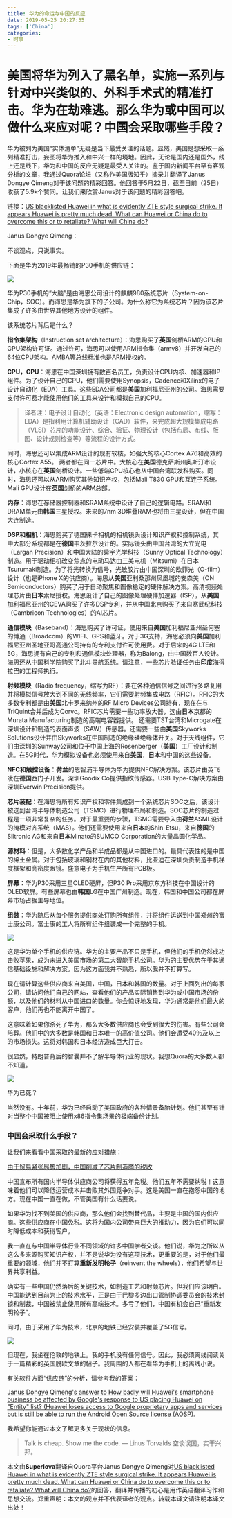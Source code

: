 ```yaml
---
title: 华为的命运与中国的反应
date: 2019-05-25 20:27:35
tags: ['China']
categories:
- 时事
---
```


# 美国将华为列入了黑名单，实施一系列与针对中兴类似的、外科手术式的精准打击。华为在劫难逃。那么华为或中国可以做什么来应对呢？中国会采取哪些手段？

华为被列为美国“实体清单”无疑是当下最受关注的话题。显然，美国是想采取一系列精准打击，妄图将华为推入和中兴一样的境地。因此，无论是国内还是国外，线上还是线下，华为和中国的反应无疑是最受人关注的。鉴于国内新闻平台罕有客观分析的文章，我通过Quora论坛（又称作美国版知乎）摘录并翻译了Janus Dongye Qimeng对于该问题的精彩回答。他回答于5月22日，截至目前（25日）收获了5.9k个赞同。让我们来欣赏Janus对于该问题的精彩回答吧。

链接：[US blacklisted Huawei in what is evidently ZTE style surgical strike. It appears Huawei is pretty much dead. What can Huawei or China do to overcome this or to retaliate? What will China do?](https://www.quora.com/US-blacklisted-Huawei-in-what-is-evidently-ZTE-style-surgical-strike-It-appears-Huawei-is-pretty-much-dead-What-can-Huawei-or-China-do-to-overcome-this-or-to-retaliate-What-will-China-do)

Janus Dongye Qimeng：

不谈观点，只说事实。

下面是华为2019年最畅销的P30手机的供应链：

![](华为的命运与中国的反应/芯片.png)

华为P30手机的“大脑”是由海思公司设计的麒麟980系统芯片（System-on-Chip，SOC）。而海思是华为旗下的子公司。为什么称它为系统芯片？因为该芯片集成了许多由世界其他地方设计的组件。

该系统芯片背后是什么？

**指令集架构**（Instruction set architecture）：海思购买了**英国**剑桥ARM的CPU和GPU架构许可证。通过许可，海思可以使用ARM指令集（armv8）并开发自己的64位CPU架构。AMBA等总线标准也是ARM授权的。

**CPU，GPU**：海思在中国深圳拥有数百名员工，负责设计CPU内核、加速器和IP组件。为了设计自己的CPU，他们需要使用Synopsis，Cadence和Xilinx的电子设计自动化（EDA）工具。这些EDA公司都是**美国**加利福尼亚州的公司。海思需要支付许可费才能使用他们的工具来设计和模拟自己的CPU。

> 译者注：电子设计自动化（英语：Electronic design automation，缩写：EDA）是指利用计算机辅助设计（CAD）软件，来完成超大规模集成电路（VLSI）芯片的功能设计、综合、验证、物理设计（包括布局、布线、版图、设计规则检查等）等流程的设计方式。

同时，海思还可以集成ARM设计的现有软核，如强大的核心Cortex A76和高效的核心Cortex A55。 两者都在同一芯片中。大核心在**美国**德克萨斯州奥斯汀市设计，小核心在**英国**剑桥设计。一些低端CPU核心也从中国台湾联发科购买。同时，海思还可以从ARM购买其他知识产权，包括Mali T830 GPU和互连子系统。Mali GPU设计在**英国**剑桥的ARM总部。

**内存**：海思在存储器控制器和SRAM系统中设计了自己的逻辑电路。SRAM和DRAM单元由**韩国**三星授权。未来的7nm 3D堆叠RAM也将由三星设计，但在中国大连制造。

**DSP和相机**：海思购买了德国徕卡相机的相机镜头设计知识产权和控制系统，其中大部分系统都是在**德国**韦茨拉尔设计的。实际镜头由中国台湾的大立光电（Largan Precision）和中国大陆的舜宇光学科技（Sunny Optical Technology）制造。用于驱动相机改变焦点的电动马达由三美电机（Mitsumi）在日本Tsurumaki制造。为了将光转换为信号，光敏胶片由中国深圳的欧菲光（O-film）设计（也是iPhone X的供应商）。海思从**美国**亚利桑那州凤凰城的安森美（ON Semiconductors）购买了用于自动聚焦和图像稳定的硬件解决方案。高清视频处理芯片由**日本**索尼授权。海思设计了自己的图像处理硬件加速器（ISP），从**美国**加利福尼亚州的CEVA购买了许多DSP专利，并从中国北京购买了来自寒武纪科技（Cambricon Technologies）的AI芯片。

**通信模块**（Baseband）：海思购买了许可证，使用来自**美国**加利福尼亚州圣何塞的博通（Broadcom）的WIFI、GPS和蓝牙。对于3G支持，海思必须向**美国**加利福尼亚州圣地亚哥高通公司持有的专利支付许可使用费。对于后来的4G LTE和5G，海思拥有自己的专利和通信模块处理器，称为Balong，由中国数百人设计。海思还从中国科学院购买了北斗导航系统。请注意，一些芯片验证任务由**印度**海得拉巴的工程师执行。

**射频模块**（Radio frequency，缩写为RF）：要在各种通信信号之间进行多路复用并将模拟信号放大到不同的无线频率，它们需要射频集成电路（RFIC）。RFIC的大多数专利都是由**美国**北卡罗来纳州的RF Micro Devices公司持有，现在在与TriQuint合并后成为Qorvo。RFIC芯片需要一些功率放大器，这由**日本**京都的Murata Manufacturing制造的高端电容器提供。 还需要TST台湾和Microgate在深圳设计和制造的表面声波（SAW）传感器。还需要一些由**美国**Skyworks Solutions设计并由Skyworks在中国制造的绝缘硅绝缘体开关。对于天线组件，它们由深圳的Sunway公司和位于中国上海的Rosenberger（**美国**）工厂设计和制造。在5G时代，华为模拟设备也必须使用来自**美国**，**日本**和中国的这些设备。

**NFC和触控设备**：**荷兰**的恩智浦半导体为华为提供NFC解决方案。该芯片由英飞凌在**德国**西门子开发。深圳Goodix Co提供指纹传感器。USB Type-C解决方案由深圳Everwin Precision提供。

**芯片装配**：在海思将所有知识产权和零件集成到一个系统芯片SOC之后，该设计被送到台湾半导体制造公司（TSMC）进行物理布局和制造。SOC芯片的制造过程是一项非常复杂的任务。对于最重要的步骤，TSMC需要导入由**荷兰**ASML设计的掩模对齐系统（MAS）。他们还需要使用来自**日本**的Shin-Etsu，来自**德国**的Siltronic AG和来自**日本**Minato的SUMCO Corporation的大量晶圆化学品。

**源材料**：但是，大多数化学产品和半成品都是从中国进口的。最具代表性的是中国的稀土金属。对于包括玻璃和钢材在内的其他材料，比亚迪在深圳负责制造手机梯度框架和高密度眼镜。盛意电子为手机生产所有PCB板。

**屏幕**：华为P30采用三星OLED硬屏，但P30 Pro采用京东方科技在中国设计的OLED软屏。有些屏幕也由**韩国**LG在中国广州制造。现在，韩国和中国公司都在屏幕市场占据主导地位。

**组装**：华为随后从每个服务提供商处订购所有组件，并将组件运送到中国郑州的富士康公司。富士康的工人将所有组件组装成一个完整的手机。

![](华为的命运与中国的反应/p30.jpg)

这是华为单个手机的供应链。华为的主要产品不只是手机，但他们的手机仍然成功击败苹果，成为未进入美国市场的第二大智能手机公司。华为的主要优势在于其通信基础设施和解决方案。因为这方面我并不熟悉，所以我并不打算写。

现在请计算这些供应商来自美国，中国，日本和韩国的数量。对于上面列出的每家公司，请访问他们自己的网站，查看他们的产品实际销售到华为或中国市场的份额，以及他们的材料从中国进口的数量。你会惊讶地发现，华为通常是他们最大的客户，他们再也不能离开中国了。

这意味着如果你杀死了华为，那么大多数供应商也会受到很大的伤害。有些公司会陪葬。他们中的大多数是韩国和日本唯一的高价值公司。他们会遭受40％及以上的市场损失。这将对韩国和日本经济造成巨大打击。

很显然，特朗普背后的智囊并不了解半导体行业的现状。我想Quora的大多数人都不知道。

![](华为的命运与中国的反应/trump.jpg)

华为已死？

当然没有。十年前，华为已经启动了美国政府的各种情景备胎计划。他们甚至有针对当整个中国被阻止使用x86指令集场景的极端备份计划。

### 中国会采取什么手段？

让我们来看看中国采取的最新的应对措施：

[由于贸易紧张局势加剧，中国削减了芯片制造商的税收](https://www.scmp.com/tech/enterprises/article/2139699/china-cuts-taxes-chip-makers-promote-industry-development)

中国宣布所有国内半导体供应商公司将获得五年免税。他们五年不需要纳税！这意味着他们可以降低运营成本并击败其外国竞争对手。这是美国一直在抱怨中国的地方。现在中国一直在做，不管美国有什么话要说。

如果华为找不到美国的供应商，那么他们会找到替代品，主要是中国的国内供应商。这些供应商在中国免税。这将为国内公司带来巨大的推动力，因为它们可以同时降低成本和获得客户。

我一直在与中国半导体行业不同领域的许多中国学者交谈。他们说，华为之所以从这么多来源购买知识产权，并不是说华为没有这项技术，更重要的是，对于他们最重要的领域，他们并不打算**重新发明轮子**（reinvent the wheels），他们希望与世界共享利益。

确实有一些中国仍然落后的关键技术，如制造工艺和射频芯片。但我们应该明白。中国能达到目前为止的技术水平，正是由于巴黎多边出口管制协调委员会的技术封锁和制裁，中国被禁止使用所有高端技术。多亏了他们，中国有机会自己“重新发明轮子”。

同时，由于采用了华为技术，北京的地铁已经安装并覆盖了5G信号。

![](华为的命运与中国的反应/5g.jpg)

但现在，我坐在伦敦的地铁上。我的手机没有任何信号。因此，我必须离线阅读关于一篇精彩的英国脱欧文章的帖子。我周围的人都在看华为手机上的离线小说。

有关软件方面“供应链”的分析，请参考我的答案：

[Janus Dongye Qimeng's answer to How badly will Huawei's smartphone business be affected by Google's response to US placing Huawei on "Entity" list? (Huawei loses access to Google proprietary apps and services but is still be able to run the Android Open Source license (AOSP).](https://www.quora.com/How-badly-will-Huaweis-smartphone-business-be-affected-by-Googles-response-to-US-placing-Huawei-on-Entity-list-Huawei-loses-access-to-Google-proprietary-apps-and-services-but-is-still-be-able-to-run-the-Android-Open/answer/Janus-Dongye-Qimeng)

我希望你能通过本文了解更多关于现状的信息。

> Talk is cheap. Show me the code.
> — Linus Torvalds
> 空谈误国，实干兴邦。

本文由**Superlova**翻译自Quora平台Janus Dongye Qimeng对[US blacklisted Huawei in what is evidently ZTE style surgical strike. It appears Huawei is pretty much dead. What can Huawei or China do to overcome this or to retaliate? What will China do?](https://www.quora.com/US-blacklisted-Huawei-in-what-is-evidently-ZTE-style-surgical-strike-It-appears-Huawei-is-pretty-much-dead-What-can-Huawei-or-China-do-to-overcome-this-or-to-retaliate-What-will-China-do)的回答，翻译并传播的初心是用作英语翻译习作和思想交流。郑重声明：本文的观点并不代表译者的观点。转载本译文请注明本译文出处！